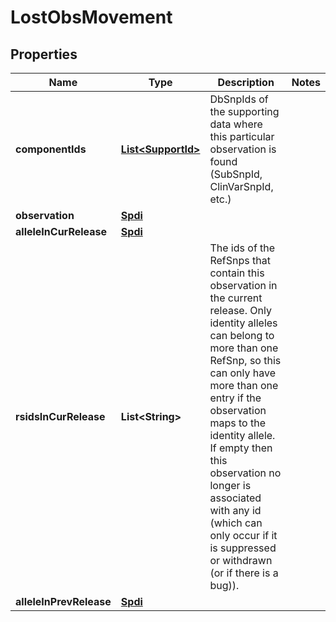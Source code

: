# LostObsMovement

## Properties
Name | Type | Description | Notes
------------ | ------------- | ------------- | -------------
**componentIds** | [**List&lt;SupportId&gt;**](SupportId.md) | DbSnpIds of the supporting data where this particular observation is found (SubSnpId, ClinVarSnpId, etc.) | 
**observation** | [**Spdi**](Spdi.md) |  | 
**alleleInCurRelease** | [**Spdi**](Spdi.md) |  | 
**rsidsInCurRelease** | **List&lt;String&gt;** | The ids of the RefSnps that contain this observation in the current release.  Only identity alleles can belong to more than one RefSnp, so this can only have more than one entry if the observation maps to the identity allele. If empty then this observation no longer is associated with any id (which can only occur if it is suppressed or withdrawn (or if there is a bug)). | 
**alleleInPrevRelease** | [**Spdi**](Spdi.md) |  | 
